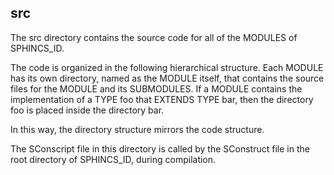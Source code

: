 <!-- README.md file for the src directory of SPHINCS_ID -->

## src

The src directory contains the source code for all of the MODULES of SPHINCS_ID.

The code is organized in the following hierarchical structure. Each MODULE has its own directory, named as the MODULE itself, that contains the source files for the MODULE and its SUBMODULES. If a MODULE contains the implementation of a TYPE foo that EXTENDS TYPE bar, then the directory foo is placed inside the directory bar.

In this way, the directory structure mirrors the code structure.

The SConscript file in this directory is called by the SConstruct file in the root directory of SPHINCS_ID, during compilation.
